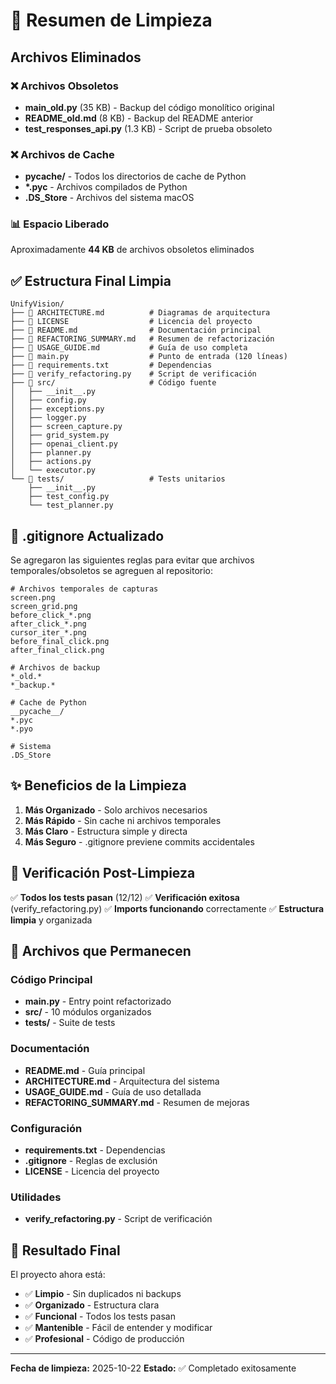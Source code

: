 # 🧹 Resumen de Limpieza

## Archivos Eliminados

### ❌ Archivos Obsoletos
- **main_old.py** (35 KB) - Backup del código monolítico original
- **README_old.md** (8 KB) - Backup del README anterior
- **test_responses_api.py** (1.3 KB) - Script de prueba obsoleto

### ❌ Archivos de Cache
- **__pycache__/** - Todos los directorios de cache de Python
- **\*.pyc** - Archivos compilados de Python
- **.DS_Store** - Archivos del sistema macOS

### 📊 Espacio Liberado
Aproximadamente **44 KB** de archivos obsoletos eliminados

## ✅ Estructura Final Limpia

```
UnifyVision/
├── 📄 ARCHITECTURE.md          # Diagramas de arquitectura
├── 📄 LICENSE                  # Licencia del proyecto
├── 📄 README.md                # Documentación principal
├── 📄 REFACTORING_SUMMARY.md   # Resumen de refactorización
├── 📄 USAGE_GUIDE.md           # Guía de uso completa
├── 📄 main.py                  # Punto de entrada (120 líneas)
├── 📄 requirements.txt         # Dependencias
├── 📄 verify_refactoring.py    # Script de verificación
├── 📁 src/                     # Código fuente
│   ├── __init__.py
│   ├── config.py
│   ├── exceptions.py
│   ├── logger.py
│   ├── screen_capture.py
│   ├── grid_system.py
│   ├── openai_client.py
│   ├── planner.py
│   ├── actions.py
│   └── executor.py
└── 📁 tests/                   # Tests unitarios
    ├── __init__.py
    ├── test_config.py
    └── test_planner.py
```

## 🔐 .gitignore Actualizado

Se agregaron las siguientes reglas para evitar que archivos temporales/obsoletos se agreguen al repositorio:

```gitignore
# Archivos temporales de capturas
screen.png
screen_grid.png
before_click_*.png
after_click_*.png
cursor_iter_*.png
before_final_click.png
after_final_click.png

# Archivos de backup
*_old.*
*_backup.*

# Cache de Python
__pycache__/
*.pyc
*.pyo

# Sistema
.DS_Store
```

## ✨ Beneficios de la Limpieza

1. **Más Organizado** - Solo archivos necesarios
2. **Más Rápido** - Sin cache ni archivos temporales
3. **Más Claro** - Estructura simple y directa
4. **Más Seguro** - .gitignore previene commits accidentales

## 🧪 Verificación Post-Limpieza

✅ **Todos los tests pasan** (12/12)
✅ **Verificación exitosa** (verify_refactoring.py)
✅ **Imports funcionando** correctamente
✅ **Estructura limpia** y organizada

## 📝 Archivos que Permanecen

### Código Principal
- **main.py** - Entry point refactorizado
- **src/** - 10 módulos organizados
- **tests/** - Suite de tests

### Documentación
- **README.md** - Guía principal
- **ARCHITECTURE.md** - Arquitectura del sistema
- **USAGE_GUIDE.md** - Guía de uso detallada
- **REFACTORING_SUMMARY.md** - Resumen de mejoras

### Configuración
- **requirements.txt** - Dependencias
- **.gitignore** - Reglas de exclusión
- **LICENSE** - Licencia del proyecto

### Utilidades
- **verify_refactoring.py** - Script de verificación

## 🎯 Resultado Final

El proyecto ahora está:
- ✅ **Limpio** - Sin duplicados ni backups
- ✅ **Organizado** - Estructura clara
- ✅ **Funcional** - Todos los tests pasan
- ✅ **Mantenible** - Fácil de entender y modificar
- ✅ **Profesional** - Código de producción

---

**Fecha de limpieza:** 2025-10-22
**Estado:** ✅ Completado exitosamente
